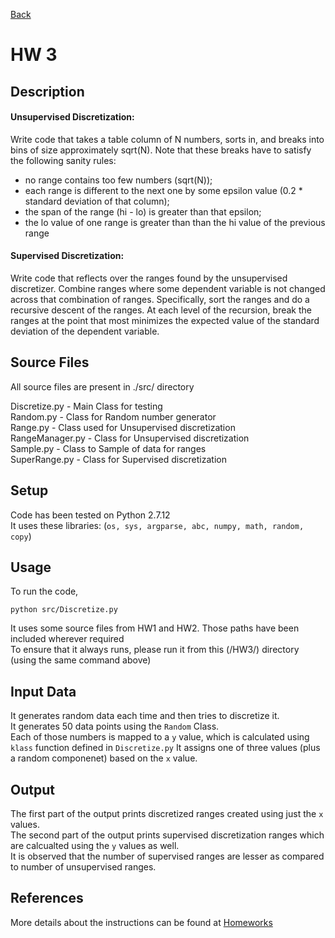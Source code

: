 [Back](../)
# HW 3

## Description

#### Unsupervised Discretization: 
Write code that takes a table column of N numbers, sorts in, and breaks into bins of size approximately sqrt(N). Note that these breaks have to satisfy the following sanity rules: <br />

- no range contains too few numbers (sqrt(N));
- each range is different to the next one by some epsilon value (0.2 * standard deviation of that column);
- the span of the range (hi - lo) is greater than that epsilon;
- the lo value of one range is greater than than the hi value of the previous range

#### Supervised Discretization: 
Write code that reflects over the ranges found by the unsupervised discretizer. Combine ranges where some dependent variable is not changed across that combination of ranges. Specifically, sort the ranges and do a recursive descent of the ranges. At each level of the recursion, break the ranges at the point that most minimizes the expected value of the standard deviation of the dependent variable.<br />

## Source Files
All source files are present in ./src/ directory <br />

Discretize.py - Main Class for testing <br />
Random.py - Class for Random number generator <br />
Range.py - Class used for Unsupervised discretization <br />
RangeManager.py - Class for Unsupervised discretization  <br />
Sample.py - Class to Sample of data for ranges <br />
SuperRange.py - Class for Supervised discretization  <br />

## Setup
Code has been tested on Python 2.7.12 <br />
It uses these libraries: (`os, sys, argparse, abc, numpy, math, random, copy`)

## Usage
To run the code,

`python src/Discretize.py`

It uses some source files from HW1 and HW2. Those paths have been included wherever required<br />
To ensure that it always runs, please run it from this (/HW3/) directory (using the same command above)<br />

## Input Data
It generates random data each time and then tries to discretize it. <br />
It generates 50 data points using the `Random` Class. <br />
Each of those numbers is mapped to a `y` value, which is calculated using `klass` function defined in `Discretize.py` It assigns one of three values (plus a random componenet) based on the `x` value.<br />

## Output
The first part of the output prints discretized ranges created using just the `x` values.<br />
The second part of the output prints supervised discretization ranges which are calcualted using the `y` values as well. <br />
It is observed that the number of supervised ranges are lesser as compared to number of unsupervised ranges.<br />


## References

More details about the instructions can be found at [Homeworks](https://txt.github.io/fss17/homeworks)
